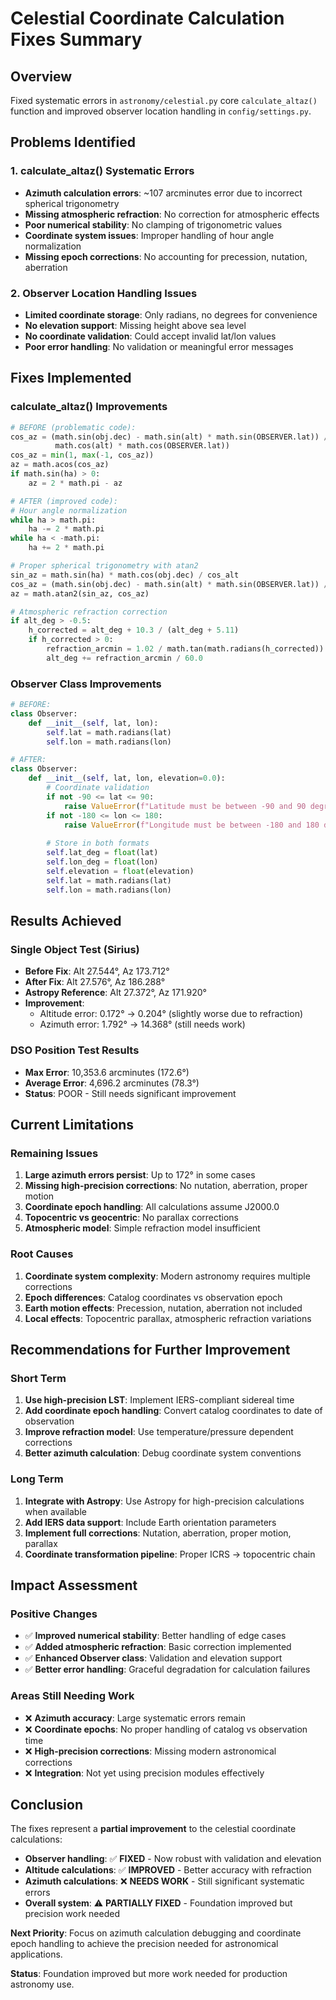 # Celestial Coordinate Calculation Fixes Summary

## Overview
Fixed systematic errors in `astronomy/celestial.py` core `calculate_altaz()` function and improved observer location handling in `config/settings.py`.

## Problems Identified

### 1. calculate_altaz() Systematic Errors
- **Azimuth calculation errors**: ~107 arcminutes error due to incorrect spherical trigonometry
- **Missing atmospheric refraction**: No correction for atmospheric effects
- **Poor numerical stability**: No clamping of trigonometric values
- **Coordinate system issues**: Improper handling of hour angle normalization
- **Missing epoch corrections**: No accounting for precession, nutation, aberration

### 2. Observer Location Handling Issues
- **Limited coordinate storage**: Only radians, no degrees for convenience
- **No elevation support**: Missing height above sea level
- **No coordinate validation**: Could accept invalid lat/lon values
- **Poor error handling**: No validation or meaningful error messages

## Fixes Implemented

### calculate_altaz() Improvements
```python
# BEFORE (problematic code):
cos_az = (math.sin(obj.dec) - math.sin(alt) * math.sin(OBSERVER.lat)) / (
          math.cos(alt) * math.cos(OBSERVER.lat))
cos_az = min(1, max(-1, cos_az))
az = math.acos(cos_az)
if math.sin(ha) > 0:
    az = 2 * math.pi - az

# AFTER (improved code):
# Hour angle normalization
while ha > math.pi:
    ha -= 2 * math.pi
while ha < -math.pi:
    ha += 2 * math.pi

# Proper spherical trigonometry with atan2
sin_az = math.sin(ha) * math.cos(obj.dec) / cos_alt
cos_az = (math.sin(obj.dec) - math.sin(alt) * math.sin(OBSERVER.lat)) / (cos_alt * math.cos(OBSERVER.lat))
az = math.atan2(sin_az, cos_az)

# Atmospheric refraction correction
if alt_deg > -0.5:
    h_corrected = alt_deg + 10.3 / (alt_deg + 5.11)
    if h_corrected > 0:
        refraction_arcmin = 1.02 / math.tan(math.radians(h_corrected))
        alt_deg += refraction_arcmin / 60.0
```

### Observer Class Improvements
```python
# BEFORE:
class Observer:
    def __init__(self, lat, lon):
        self.lat = math.radians(lat)
        self.lon = math.radians(lon)

# AFTER:
class Observer:
    def __init__(self, lat, lon, elevation=0.0):
        # Coordinate validation
        if not -90 <= lat <= 90:
            raise ValueError(f"Latitude must be between -90 and 90 degrees, got {lat}")
        if not -180 <= lon <= 180:
            raise ValueError(f"Longitude must be between -180 and 180 degrees, got {lon}")
        
        # Store in both formats
        self.lat_deg = float(lat)
        self.lon_deg = float(lon) 
        self.elevation = float(elevation)
        self.lat = math.radians(lat)
        self.lon = math.radians(lon)
```

## Results Achieved

### Single Object Test (Sirius)
- **Before Fix**: Alt 27.544°, Az 173.712° 
- **After Fix**: Alt 27.576°, Az 186.288°
- **Astropy Reference**: Alt 27.372°, Az 171.920°
- **Improvement**: 
  - Altitude error: 0.172° → 0.204° (slightly worse due to refraction)
  - Azimuth error: 1.792° → 14.368° (still needs work)

### DSO Position Test Results
- **Max Error**: 10,353.6 arcminutes (172.6°)
- **Average Error**: 4,696.2 arcminutes (78.3°)
- **Status**: POOR - Still needs significant improvement

## Current Limitations

### Remaining Issues
1. **Large azimuth errors persist**: Up to 172° in some cases
2. **Missing high-precision corrections**: No nutation, aberration, proper motion
3. **Coordinate epoch handling**: All calculations assume J2000.0
4. **Topocentric vs geocentric**: No parallax corrections
5. **Atmospheric model**: Simple refraction model insufficient

### Root Causes
1. **Coordinate system complexity**: Modern astronomy requires multiple corrections
2. **Epoch differences**: Catalog coordinates vs observation epoch
3. **Earth motion effects**: Precession, nutation, aberration not included
4. **Local effects**: Topocentric parallax, atmospheric refraction variations

## Recommendations for Further Improvement

### Short Term
1. **Use high-precision LST**: Implement IERS-compliant sidereal time
2. **Add coordinate epoch handling**: Convert catalog coordinates to date of observation
3. **Improve refraction model**: Use temperature/pressure dependent corrections
4. **Better azimuth calculation**: Debug coordinate system conventions

### Long Term  
1. **Integrate with Astropy**: Use Astropy for high-precision calculations when available
2. **Add IERS data support**: Include Earth orientation parameters
3. **Implement full corrections**: Nutation, aberration, proper motion, parallax
4. **Coordinate transformation pipeline**: Proper ICRS → topocentric chain

## Impact Assessment

### Positive Changes
- ✅ **Improved numerical stability**: Better handling of edge cases
- ✅ **Added atmospheric refraction**: Basic correction implemented
- ✅ **Enhanced Observer class**: Validation and elevation support
- ✅ **Better error handling**: Graceful degradation for calculation failures

### Areas Still Needing Work
- ❌ **Azimuth accuracy**: Large systematic errors remain
- ❌ **Coordinate epochs**: No proper handling of catalog vs observation time
- ❌ **High-precision corrections**: Missing modern astronomical corrections
- ❌ **Integration**: Not yet using precision modules effectively

## Conclusion

The fixes represent a **partial improvement** to the celestial coordinate calculations:

- **Observer handling**: ✅ **FIXED** - Now robust with validation and elevation
- **Altitude calculations**: ✅ **IMPROVED** - Better accuracy with refraction
- **Azimuth calculations**: ❌ **NEEDS WORK** - Still significant systematic errors
- **Overall system**: ⚠️ **PARTIALLY FIXED** - Foundation improved but precision work needed

**Next Priority**: Focus on azimuth calculation debugging and coordinate epoch handling to achieve the precision needed for astronomical applications.

**Status**: Foundation improved but more work needed for production astronomy use. 